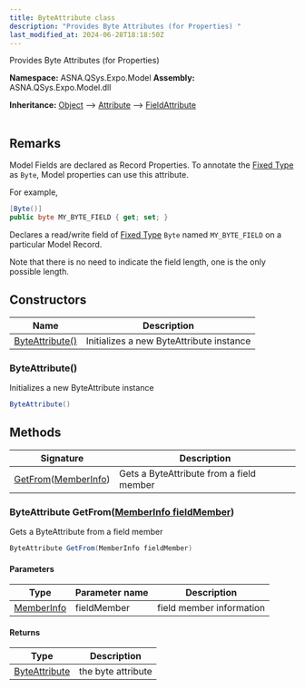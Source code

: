 ```yaml
---
title: ByteAttribute class
description: "Provides Byte Attributes (for Properties) "
last_modified_at: 2024-06-28T18:18:50Z
---
```


Provides Byte Attributes (for Properties)

**Namespace:** ASNA.QSys.Expo.Model
**Assembly:** ASNA.QSys.Expo.Model.dll

**Inheritance:** [Object](https://docs.microsoft.com/en-us/dotnet/api/system.object) --> [Attribute](https://docs.microsoft.com/en-us/dotnet/api/system.attribute) --> [FieldAttribute](/reference/expo/qsys-expo-model/field-attribute.html)
<br>
<br>

## Remarks

Model Fields are declared as Record Properties. To annotate the [Fixed Type](https://asnaqsys.github.io/concepts/program-structure/qsys-fixedtypes.html) as `Byte`, Model properties can use this attribute.

For example,

```cs
[Byte()]
public byte MY_BYTE_FIELD { get; set; }
```
Declares a read/write field of [Fixed Type](https://asnaqsys.github.io/concepts/program-structure/qsys-fixedtypes.html) `Byte` named `MY_BYTE_FIELD` on a particular Model Record.

Note that there is no need to indicate the field length, one is the only possible length.


## Constructors

| Name | Description |
| --- | --- |
| [ByteAttribute()](#byteattribute) | Initializes a new ByteAttribute instance

### ByteAttribute()

Initializes a new ByteAttribute instance

```cs
ByteAttribute()
```

## Methods

| Signature | Description |
| --- | --- |
| [GetFrom](#byteattribute-getfrommemberinfo-fieldmember)([MemberInfo](https://learn.microsoft.com/en-us/dotnet/api/system.reflection.memberinfo?view=net-8.0)) | Gets a ByteAttribute from a field member

### ByteAttribute GetFrom([MemberInfo fieldMember](https://learn.microsoft.com/en-us/dotnet/api/system.reflection.memberinfo?view=net-8.0))

Gets a ByteAttribute from a field member

```cs
ByteAttribute GetFrom(MemberInfo fieldMember)
```

#### Parameters

| Type | Parameter name | Description
| --- | --- | ---
| [MemberInfo](https://learn.microsoft.com/en-us/dotnet/api/system.reflection.memberinfo?view=net-8.0) | fieldMember | field member information

#### Returns

| Type | Description
| --- | ---
| [ByteAttribute](/reference/expo/qsys-expo-model/byte-attribute.html) | the byte attribute
